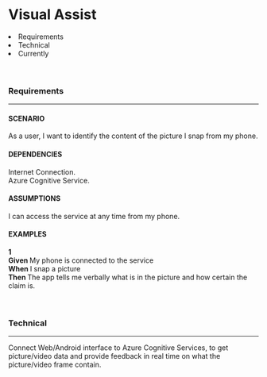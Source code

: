 # Visual Assist

<li>Requirements</li>
<li>Technical</li>
<li>Currently</li>
<br>
<br>
<h3>Requirements</h3>
<hr>

<h4>SCENARIO</h4>
As a user, I want to identify the content of the picture I snap from my phone.
<h4>DEPENDENCIES</h4>
Internet Connection.
<br/>
Azure Cognitive Service.
<br/>
<h4>ASSUMPTIONS</h4>
I can access the service at any time from my phone.
<br/>
<h4>EXAMPLES</h4>
<strong>1</strong>
<br/>
<strong>Given </strong>My phone is connected to the service
<br/>
<strong>When </strong>I snap a picture
<br/>
<strong>Then </strong>The app tells me verbally what is in the picture and how certain the claim is.

<br/>
<br/>
<br>
<h3>Technical</h3>
<hr>
Connect Web/Android interface to Azure Cognitive Services, to get picture/video data and provide feedback in real time on what the picture/video frame contain.
<br/>


